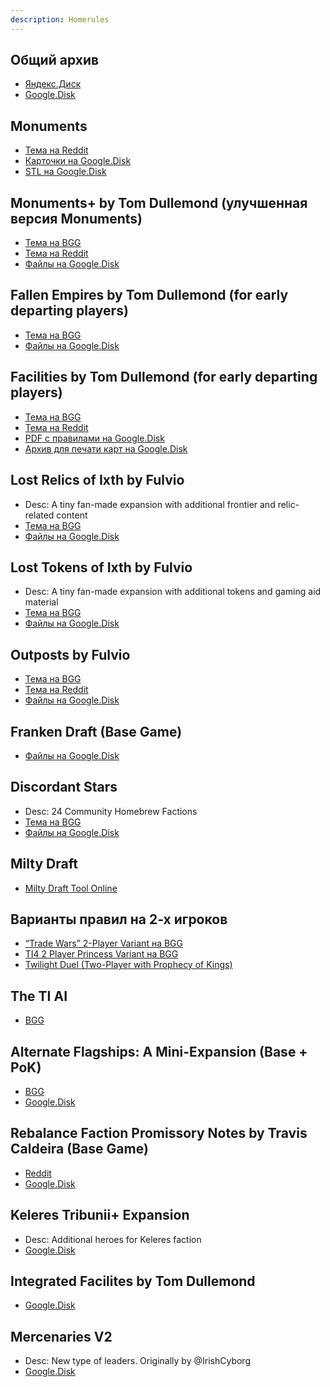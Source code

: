 ```yaml
---
description: Homerules
---
```


## Общий архив
* [Яндекс.Диск](https://disk.yandex.ru/d/_V0fdXKesP4xIA)
* [Google.Disk](https://drive.google.com/drive/folders/1DLcSeNil7YGKdjk2j9r32sxY-JGWBSwA)

## Monuments
* [Тема на Reddit](https://www.reddit.com/r/twilightimperium/comments/bpdkmt/monuments_mini_expansion/)
* [Карточки на Google.Disk](https://drive.google.com/file/d/1JqbTtcYUUodh6L_IgWJ_B0Rrg4dT3m8N/view)
* [STL на Google.Disk](https://drive.google.com/file/d/11tiXSu-L-SOw6kqBX9P5S7m_kTEYRO70/view)

## Monuments+ by Tom Dullemond (улучшенная версия Monuments)
* [Тема на BGG](https://boardgamegeek.com/thread/2702550/monuments-mini-expansion)
* [Тема на Reddit](https://www.reddit.com/r/twilightimperium/comments/owespi/monuments_miniexpansion/)
* [Файлы на Google.Disk](https://drive.google.com/drive/folders/1kqtY943syNMRsM1ijmHfymCxVVWxYUJq)

## Fallen Empires by Tom Dullemond (for early departing players)
* [Тема на BGG](https://boardgamegeek.com/thread/2698748/fallen-empires-mini-expansion-early-departing-playn)
* [Файлы на Google.Disk](https://drive.google.com/drive/folders/1ecCGWKsd3sX1JwfeIjitmTnRdB50l0qo)

## Facilities by Tom Dullemond (for early departing players)
* [Тема на BGG](https://boardgamegeek.com/thread/2591023/facilities-10)
* [Тема на Reddit](https://www.reddit.com/r/twilightimperium/comments/l8njos/facilities_10/)
* [PDF c правилами на Google.Disk](https://drive.google.com/file/d/1UK8oU1jc23FCUvQw87zU7poYQSL8Zlp7/view)
* [Архив для печати карт на Google.Disk](https://drive.google.com/file/d/1gHc6JbkE9MCxZoDy5csCQPiymPMKkPGY/view)

## Lost Relics of Ixth by Fulvio
* Desc: A tiny fan-made expansion with additional frontier and relic-related content
* [Тема на BGG](https://boardgamegeek.com/thread/2657750/lost-relics-ixth-tiny-fan-made-expansion-additiona)
* [Файлы на Google.Disk](https://drive.google.com/drive/folders/1iIFxBAMc6-9udmadeHwwY57qHN4IMma_)

## Lost Tokens of Ixth by Fulvio
* Desc: A tiny fan-made expansion with additional tokens and gaming aid material
* [Тема на BGG](https://boardgamegeek.com/thread/2675534/lost-tokens-ixth-tiny-fan-made-expansion-additiona)
* [Файлы на Google.Disk](https://drive.google.com/drive/folders/1-z-nrhvDnD-POI-baRiufOMgWgVAeCOF)

## Outposts by Fulvio
* [Тема на BGG](https://www.boardgamegeek.com/thread/2726680/article/38475508#38475508)
* [Тема на Reddit](https://www.reddit.com/r/twilightimperium/comments/pp9dq0/announcing_outposts_a_miniexpansion_for_twilight/)
* [Файлы на Google.Disk](https://drive.google.com/drive/u/0/folders/1JbNq3iDLjh2BqUHy5cErXuMkUkD2Oy8A?ths=true)

## Franken Draft (Base Game)
* [Файлы на Google.Disk](https://drive.google.com/drive/folders/1TTtT24d8-gAqAnlpNf2KVRtNpJJReWeT)

## Discordant Stars
* Desc: 24 Community Homebrew Factions
* [Тема на BGG](https://www.boardgamegeek.com/thread/2731596/discordant-stars-24-community-homebrew-factions)
* [Файлы на Google.Disk](https://drive.google.com/drive/u/0/folders/1AipLLvGhyp2v--w2oeT7uQIovmH_HyVn)

## Milty Draft
* [Milty Draft Tool Online](https://miltydraft.com/)

## Варианты правил на 2-х игроков
* [“Trade Wars” 2-Player Variant на BGG](https://www.boardgamegeek.com/thread/2114639/trade-wars-2-player-variant)
* [TI4 2 Player Princess Variant на BGG](https://boardgamegeek.com/thread/1851297/ti4-2-player-princess-variant)
* [Twilight Duel (Two-Player with Prophecy of Kings)](https://www.boardgamegeek.com/thread/2716434/twilight-duel-two-player-prophecy-kings)

## The TI AI
* [BGG](https://www.boardgamegeek.com/thread/2718807/ti-ai)

## Alternate Flagships: A Mini-Expansion (Base + PoK)
* [BGG](https://www.boardgamegeek.com/thread/2514810/alternate-flagships-mini-expansion)
* [Google.Disk](https://drive.google.com/file/d/1gF9ytNLo9-I1b-AcPMO3jNnUQauRkcpG/view)

## Rebalance Faction Promissory Notes by Travis Caldeira (Base Game)
* [Reddit](https://www.reddit.com/r/twilightimperium/comments/erm0a3/homebrew_rebalance_faction_promissory_notes/)
* [Google.Disk](https://drive.google.com/file/d/1ZEStEqyrmMGJJubFjMz6M6MOnYAbn2Xz/view)

## Keleres Tribunii+ Expansion
* Desc: Additional heroes for Keleres faction
* [Google.Disk](https://drive.google.com/drive/folders/1gps-MkFMuj28KATT-WZUGonrbkizLPBA)

## Integrated Facilites by Tom Dullemond
* [Google.Disk](https://drive.google.com/drive/folders/1DLcSeNil7YGKdjk2j9r32sxY-JGWBSwA)

## Mercenaries V2
* Desc: New type of leaders. Originally by @IrishCyborg
* [Google.Disk](https://drive.google.com/drive/folders/1yLXfFz3i8ktyeY-ZGy2jqDHBuAAdZEOp?usp=sharing)

